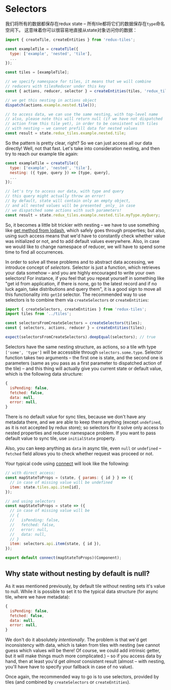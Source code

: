 # Selectors

我们将所有的数据都保存在redux state – 所有tile都将它们的数据保存在`type`命名空间下。 这意味着你可以很容易地直接从state对象访问你的数据：

```js
import { createTile, createEntities } from 'redux-tiles';

const exampleTile = createTile({
  type: ['example', 'nested', 'tile'],
  ...
});

const tiles = [exampleTile];

// we specify namespace for tiles, it means that we will combine
// reducers with tilesReducer under this key
const { actions, reducer, selector } = createEntities(tiles, 'redux_tiles');

// we get this nesting in actions object
dispatch(actions.example.nested.tile());

// to access data, we can use the same nesting, with top-level name
// also, please note this will return null (if we have not dispatched
// action from this tile yet), in order to be consistent with tiles
// with nesting – we cannot prefill data for nested values
const result = state.redux_tiles.example.nested.tile;
```

So the pattern is pretty clear, right? So we can just access all our data directly!
Well, not that fast. Let's take into consideration nesting, and then try to reach our example tile again:

```js
const exampleTile = createTile({
  type: ['example', 'nested', 'tile'],
  nesting: ({ type, query }) => [type, query],
  ...
});

// let's try to access our data, with type and query
// this query might actually throw an error!
// by default, state will contain only an empty object,
// and all nested values will be presented _only_ in case
// we dispatched some actions with such parameters!
const result = state.redux_tiles.example.nested.tile.myType.myQuery;
```

So, it becomes a little bit trickier with nesting – we have to use something like [get method from lodash](https://lodash.com/docs/4.17.4#get), which safely goes through properties; but also, using such access means that we'd have to constantly check whether value was initialized or not, and to add default values everywhere.
Also, in case we would like to change namespace of reducer, we will have to spend some time to find all occurrences.

In order to solve all these problems and to abstract data accessing, we introduce concept of _selectors_. Selector is just a function, which retrieves your data somehow – and you are highly encouraged to write your own selectors! For instance, if you feel that you repeat yourself in something like "get id from application, if there is none, go to the latest record and if no luck again, take distributions and query them", it is a good sign to move all this functionality into `getId` selector. The recommended way to use selectors is to combine them via `createSelectors` or `createEntities`:

```js
import { createSelectors, createEntities } from 'redux-tiles';
import tiles from '../tiles';

const selectorsFromCreateSelectors = createSelectors(tiles);
const { selectors, actions, reducer } = createEntities(tiles);

expect(selectorsFromCreateSelectors).deepEqual(selectors); // true
```

Selectors have the same nesting structure, as actions, so a tile wth type `['some', 'type']` will be accessible through `selectors.some.type`. Selector function takes two arguments – the first one is state, and the second one is parameters (same as you pass as a first parameter to dispatched action of the tile) – and this thing will actually give you current state or default value, which is the following data structure:

```js
{
  isPending: false,
  fetched: false,
  data: null,
  error: null,
}
```

There is no default value for sync tiles, because we don't have any metadata there, and we are able to keep there anything (except `undefined`, as it is not accepted by redux store); so selectors for it solve only access to nested properties and reducer namespace problem. If you want to pass default value to sync tile, use `initialState` property.

Also, you can keep anything as `data` in async tile, even `null` or `undefined` – `fetched` field allows you to check whether request was proceed or not.

Your typical code using [connect](https://github.com/reactjs/react-redux/blob/master/docs/api.md#connectmapstatetoprops-mapdispatchtoprops-mergeprops-options) will look like the following:

```js
// with direct access:
const mapStateToProps = (state, { params: { id } } => ({
  // in case of missing value will be undefined
  item: state.tiles.api.item[id],
});

// and using selectors
const mapStateToProps = state => ({
  // in case of missing value will be
  // {
  //   isPending: false,
  //   fetched: false,
  //   error: null,
  //   data: null,
  // }
  item: selectors.api.item(state, { id }),
});

export default connect(mapStateToProps)(Component);
```

## Why state without nesting by default is null?

As it was mentioned previously, by default tile without nesting sets it's value to null. While it is possible to set it to the typical data structure (for async tile, where we have metadata):

```js
{
  isPending: false,
  fetched: false,
  data: null,
  error: null,
}
```

We don't do it absolutely _intentionally_. The problem is that we'd get inconsistency with data, which is taken from tiles with nesting (we cannot guess which values will be there! Of course, we could add intrinsic getter, but it will make things much more complicated.) – so if you access data by hand, then at least you'd get _almost_ consistent result (almost – with nesting, you'll have have to specify your fallback in case of no value).

Once again, the recommended way to go is to use selectors, provided by tiles (and combined by `createSelectors` or `createEntities`).